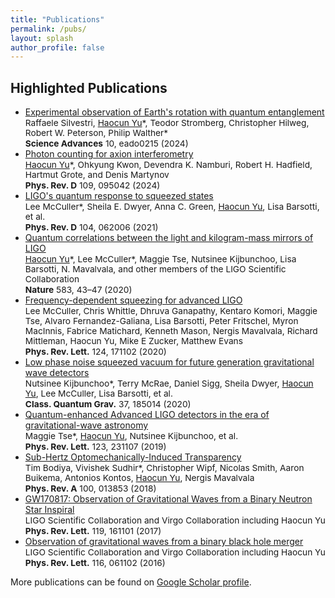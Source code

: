 ```yaml
---
title: "Publications"
permalink: /pubs/
layout: splash
author_profile: false
---
```


<h2>Highlighted Publications</h2>

<ul>
  <li>
    <a href="https://www.science.org/doi/10.1126/sciadv.ado0215">
      Experimental observation of Earth's rotation with quantum entanglement
    </a><br>
    <span style="font-size:0.98em;">
      Raffaele Silvestri, <ins>Haocun Yu</ins>*, Teodor Stromberg, Christopher Hilweg, Robert W. Peterson, Philip Walther*
    </span><br>
    <span style="font-size:0.98em;"><strong>Science Advances</strong> 10, eado0215 (2024)</span>
  </li>

  <li>
    <a href="https://journals.aps.org/prd/abstract/10.1103/PhysRevD.109.095042">
      Photon counting for axion interferometry
    </a><br>
    <span style="font-size:0.98em;">
      <ins>Haocun Yu</ins>*, Ohkyung Kwon, Devendra K. Namburi, Robert H. Hadfield, Hartmut Grote, and Denis Martynov
    </span><br>
    <span style="font-size:0.98em;"><strong>Phys. Rev. D</strong> 109, 095042 (2024)</span>
  </li>

  <li>
    <a href="https://journals.aps.org/prd/abstract/10.1103/PhysRevD.104.062006">
      LIGO's quantum response to squeezed states
    </a><br>
    <span style="font-size:0.98em;">
      Lee McCuller*, Sheila E. Dwyer, Anna C. Green, <ins>Haocun Yu</ins>, Lisa Barsotti, et al.
    </span><br>
    <span style="font-size:0.98em;"><strong>Phys. Rev. D</strong> 104, 062006 (2021)</span>
  </li>

  <li>
    <a href="https://www.nature.com/articles/s41586-020-2420-8">
      Quantum correlations between the light and kilogram-mass mirrors of LIGO
    </a><br>
    <span style="font-size:0.98em;">
      <ins>Haocun Yu</ins>*, Lee McCuller*, Maggie Tse, Nutsinee Kijbunchoo, Lisa Barsotti, N. Mavalvala, and other members of the LIGO Scientific Collaboration
    </span><br>
    <span style="font-size:0.98em;"><strong>Nature</strong> 583, 43–47 (2020)</span>
  </li>

  <li>
    <a href="https://journals.aps.org/prl/abstract/10.1103/PhysRevLett.124.171102">
      Frequency-dependent squeezing for advanced LIGO
    </a><br>
    <span style="font-size:0.98em;">
      Lee McCuller, Chris Whittle, Dhruva Ganapathy, Kentaro Komori, Maggie Tse, Alvaro Fernandez-Galiana, Lisa Barsotti, Peter Fritschel, Myron MacInnis, Fabrice Matichard, Kenneth Mason, Nergis Mavalvala, Richard Mittleman, Haocun Yu, Mike E Zucker, Matthew Evans
    </span><br>
    <span style="font-size:0.98em;"><strong>Phys. Rev. Lett.</strong> 124, 171102 (2020)</span>
  </li>

  <li>
    <a href="https://iopscience.iop.org/article/10.1088/1361-6382/aba4bb">
      Low phase noise squeezed vacuum for future generation gravitational wave detectors
    </a><br>
    <span style="font-size:0.98em;">
      Nutsinee Kijbunchoo*, Terry McRae, Daniel Sigg, Sheila Dwyer, <ins>Haocun Yu</ins>, Lee McCuller, Lisa Barsotti, et al.
    </span><br>
    <span style="font-size:0.98em;"><strong>Class. Quantum Grav.</strong> 37, 185014 (2020)</span>
  </li>

  <li>
    <a href="https://journals.aps.org/prl/abstract/10.1103/PhysRevLett.123.231107">
      Quantum-enhanced Advanced LIGO detectors in the era of gravitational-wave astronomy
    </a><br>
    <span style="font-size:0.98em;">
      Maggie Tse*, <ins>Haocun Yu</ins>, Nutsinee Kijbunchoo, et al.
    </span><br>
    <span style="font-size:0.98em;"><strong>Phys. Rev. Lett.</strong> 123, 231107 (2019)</span>
  </li>

  <li>
    <a href="https://journals.aps.org/pra/abstract/10.1103/PhysRevA.100.013853">
      Sub-Hertz Optomechanically-Induced Transparency
    </a><br>
    <span style="font-size:0.98em;">
      Tim Bodiya, Vivishek Sudhir*, Christopher Wipf, Nicolas Smith, Aaron Buikema, Antonios Kontos, <ins>Haocun Yu</ins>, Nergis Mavalvala
    </span><br>
    <span style="font-size:0.98em;"><strong>Phys. Rev. A</strong> 100, 013853 (2018)</span>
  </li>

  <li>
    <a href="https://journals.aps.org/prl/abstract/10.1103/PhysRevLett.119.161101">
      GW170817: Observation of Gravitational Waves from a Binary Neutron Star Inspiral
    </a><br>
    <span style="font-size:0.98em;">
      LIGO Scientific Collaboration and Virgo Collaboration including Haocun Yu
    </span><br>
    <span style="font-size:0.98em;"><strong>Phys. Rev. Lett.</strong> 119, 161101 (2017)</span>
  </li>

  <li>
    <a href="https://journals.aps.org/prl/abstract/10.1103/PhysRevLett.116.061102">
      Observation of gravitational waves from a binary black hole merger
    </a><br>
    <span style="font-size:0.98em;">
      LIGO Scientific Collaboration and Virgo Collaboration including Haocun Yu
    </span><br>
    <span style="font-size:0.98em;"><strong>Phys. Rev. Lett.</strong> 116, 061102 (2016)</span>
  </li>
</ul>



<div class="wordwrap">More publications can be found on <a href="{{site.author.googlescholar}}">Google Scholar profile</a>.</div>

<!--
7.		B. P. Abbott, Haocun Yu, et al. (LSC and Virgo Collaboration*)
	GW190521: A Binary Black Hole Merger with a Total Mass of 150 M⊙
	Phys. Rev. Lett. 125, 101102 (2020).
8.		A. B. Buikema, et al. (LSC Instrument Authors)
	Sensitivity and performance of the Advanced LIGO detectors in the third observing run
	Phys. Rev. D 102, 062003 (2020).

10.		B. P. Abbott, Haocun Yu, et al. (LSC and Virgo Collaboration*)
	GW170817: Measurements of neutron star radii and equation of state
	Phys. Rev. Lett. 121 (16), 161101 (2018).
* All equally contributed author
-->